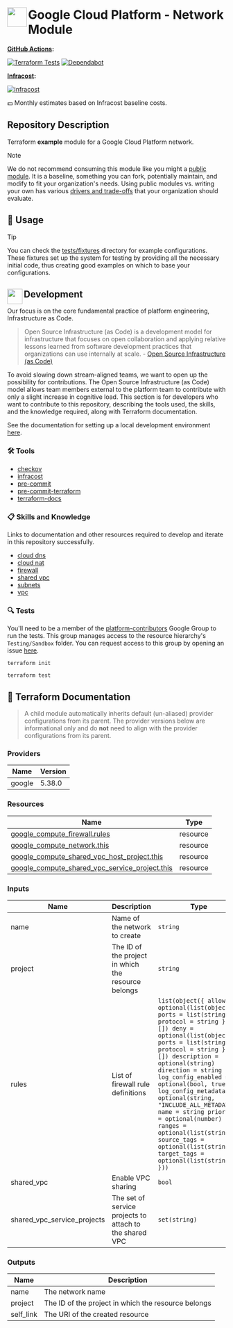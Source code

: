# <img align="left" width="45" height="45" src="https://github.com/osinfra-io/terraform-google-network/assets/1610100/b99acbaf-aea0-4004-b3cf-641eafa137c4"> Google Cloud Platform - Network Module

**[GitHub Actions](https://github.com/osinfra-io/terraform-google-network/actions):**

[![Terraform Tests](https://github.com/osinfra-io/terraform-google-network/actions/workflows/test.yml/badge.svg)](https://github.com/osinfra-io/terraform-google-network/actions/workflows/test.yml) [![Dependabot](https://github.com/osinfra-io/terraform-google-network/actions/workflows/dependabot.yml/badge.svg)](https://github.com/osinfra-io/terraform-google-network/actions/workflows/dependabot.yml)

**[Infracost](https://www.infracost.io):**

[![infracost](https://img.shields.io/endpoint?url=https://dashboard.api.infracost.io/shields/json/cbeecfe3-576f-4553-984c-e451a575ee47/repos/12f405c3-d54f-4d40-bc56-f77915992342/branch/033eda30-5251-4ab9-bc73-c1a963174a53)](https://dashboard.infracost.io/org/osinfra-io/repos/12f405c3-d54f-4d40-bc56-f77915992342?tab=settings)

💵 Monthly estimates based on Infracost baseline costs.

## Repository Description

Terraform **example** module for a Google Cloud Platform network.

> [!NOTE]
> We do not recommend consuming this module like you might a [public module](https://registry.terraform.io/browse/modules). It is a baseline, something you can fork, potentially maintain, and modify to fit your organization's needs. Using public modules vs. writing your own has various [drivers and trade-offs](https://docs.osinfra.io/fundamentals/architecture-decision-records/adr-0003) that your organization should evaluate.

## 🔩 Usage

> [!TIP]
> You can check the [tests/fixtures](tests/fixtures) directory for example configurations. These fixtures set up the system for testing by providing all the necessary initial code, thus creating good examples on which to base your configurations.

## <img align="left" width="35" height="35" src="https://github.com/osinfra-io/github-organization-management/assets/1610100/39d6ae3b-ccc2-42db-92f1-276a5bc54e65"> Development

Our focus is on the core fundamental practice of platform engineering, Infrastructure as Code.

>Open Source Infrastructure (as Code) is a development model for infrastructure that focuses on open collaboration and applying relative lessons learned from software development practices that organizations can use internally at scale. - [Open Source Infrastructure (as Code)](https://www.osinfra.io)

To avoid slowing down stream-aligned teams, we want to open up the possibility for contributions. The Open Source Infrastructure (as Code) model allows team members external to the platform team to contribute with only a slight increase in cognitive load. This section is for developers who want to contribute to this repository, describing the tools used, the skills, and the knowledge required, along with Terraform documentation.

See the documentation for setting up a local development environment [here](https://docs.osinfra.io/fundamentals/development-setup).

### 🛠️ Tools

- [checkov](https://github.com/bridgecrewio/checkov)
- [infracost](https://github.com/infracost/infracost)
- [pre-commit](https://github.com/pre-commit/pre-commit)
- [pre-commit-terraform](https://github.com/antonbabenko/pre-commit-terraform)
- [terraform-docs](https://github.com/terraform-docs/terraform-docs)

### 📋 Skills and Knowledge

Links to documentation and other resources required to develop and iterate in this repository successfully.

- [cloud dns](https://cloud.google.com/dns/docs)
- [cloud nat](https://cloud.google.com/nat/docs/overview)
- [firewall](https://cloud.google.com/vpc/docs/firewalls)
- [shared vpc](https://cloud.google.com/vpc/docs/shared-vpc)
- [subnets](https://cloud.google.com/vpc/docs/subnets)
- [vpc](https://cloud.google.com/vpc/docs/vpc)

### 🔍 Tests

You'll need to be a member of the [platform-contributors](https://groups.google.com/a/osinfra.io/g/platform-contributors) Google Group to run the tests. This group manages access to the resource hierarchy's `Testing/Sandbox` folder. You can request access to this group by opening an issue [here](https://github.com/osinfra-io/google-cloud-hierarchy/issues/new?assignees=&labels=enhancement&projects=&template=add-update-identity-group.yml&title=Add+or+update+identity+group).

```none
terraform init
```

```none
terraform test
```

## 📓 Terraform Documentation

> A child module automatically inherits default (un-aliased) provider configurations from its parent. The provider versions below are informational only and do **not** need to align with the provider configurations from its parent.

<!-- BEGINNING OF PRE-COMMIT-TERRAFORM DOCS HOOK -->
### Providers

| Name | Version |
|------|---------|
| google | 5.38.0 |

### Resources

| Name | Type |
|------|------|
| [google_compute_firewall.rules](https://registry.terraform.io/providers/hashicorp/google/latest/docs/resources/compute_firewall) | resource |
| [google_compute_network.this](https://registry.terraform.io/providers/hashicorp/google/latest/docs/resources/compute_network) | resource |
| [google_compute_shared_vpc_host_project.this](https://registry.terraform.io/providers/hashicorp/google/latest/docs/resources/compute_shared_vpc_host_project) | resource |
| [google_compute_shared_vpc_service_project.this](https://registry.terraform.io/providers/hashicorp/google/latest/docs/resources/compute_shared_vpc_service_project) | resource |

### Inputs

| Name | Description | Type | Default | Required |
|------|-------------|------|---------|:--------:|
| name | Name of the network to create | `string` | `"osinfra-vpc"` | no |
| project | The ID of the project in which the resource belongs | `string` | n/a | yes |
| rules | List of firewall rule definitions | ```list(object({ allow = optional(list(object({ ports = list(string) protocol = string })), []) deny = optional(list(object({ ports = list(string) protocol = string })), []) description = optional(string) direction = string log_config_enabled = optional(bool, true) log_config_metadata = optional(string, "INCLUDE_ALL_METADATA") name = string priority = optional(number) ranges = optional(list(string)) source_tags = optional(list(string)) target_tags = optional(list(string)) }))``` | `[]` | no |
| shared\_vpc | Enable VPC sharing | `bool` | `false` | no |
| shared\_vpc\_service\_projects | The set of service projects to attach to the shared VPC | `set(string)` | `[]` | no |

### Outputs

| Name | Description |
|------|-------------|
| name | The network name |
| project | The ID of the project in which the resource belongs |
| self\_link | The URI of the created resource |
<!-- END OF PRE-COMMIT-TERRAFORM DOCS HOOK -->
